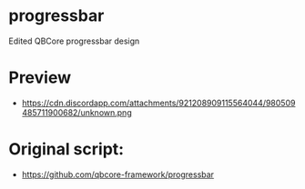 # progressbar
Edited QBCore progressbar design 

# Preview
- https://cdn.discordapp.com/attachments/921208909115564044/980509485711900682/unknown.png

# Original script:
- https://github.com/qbcore-framework/progressbar
